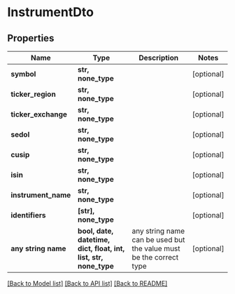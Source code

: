 # InstrumentDto


## Properties
Name | Type | Description | Notes
------------ | ------------- | ------------- | -------------
**symbol** | **str, none_type** |  | [optional] 
**ticker_region** | **str, none_type** |  | [optional] 
**ticker_exchange** | **str, none_type** |  | [optional] 
**sedol** | **str, none_type** |  | [optional] 
**cusip** | **str, none_type** |  | [optional] 
**isin** | **str, none_type** |  | [optional] 
**instrument_name** | **str, none_type** |  | [optional] 
**identifiers** | **[str], none_type** |  | [optional] 
**any string name** | **bool, date, datetime, dict, float, int, list, str, none_type** | any string name can be used but the value must be the correct type | [optional]

[[Back to Model list]](../README.md#documentation-for-models) [[Back to API list]](../README.md#documentation-for-api-endpoints) [[Back to README]](../README.md)


